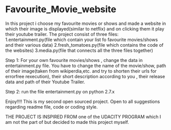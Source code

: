 # Favourite_Movie_website
In this project i choose my favourite movies or shows and made a website in which their image is displayed(similar to netflix) and on clicking them it play their youtube trailer.
The project consist of three files:
1.entertainment.py(file which contain your list fo favourite movies/shows and their various data)
2.fresh_tomatoes.py(file which contains the code of the websites)
3.media.py(file that connects all the three files together)

Step 1:
For your own favourite movies/shows , change the data in entertainment.py file.
You have to change the name of the movie/show, path of their image(taken from wikiperdia,etc. and try to shorten their urls for errorfree rexecution), their short description according to you , their release data and path of their Youtube Trailer.

Step 2:
run the file entertainment.py on python 2.7.x

Enjoy!!!!
This is my second open sourced project.
Open to all suggestions regarding readme file, code or coding style.

THE PROJECT IS INSPIRED FROM  one of the UDACITY PROGRAM which I am not the part of but decided to made this project myself.
